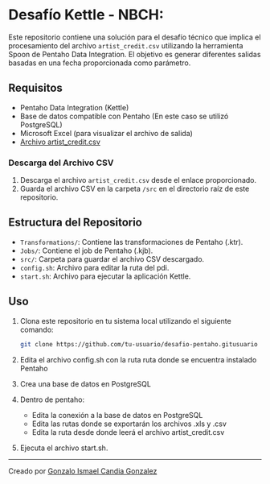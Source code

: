 # Desafío Kettle - NBCH:

Este repositorio contiene una solución para el desafío técnico que implica el procesamiento del archivo `artist_credit.csv` utilizando la herramienta Spoon de Pentaho Data Integration.
El objetivo es generar diferentes salidas basadas en una fecha proporcionada como parámetro.

## Requisitos

- Pentaho Data Integration (Kettle)
- Base de datos compatible con Pentaho (En este caso se utilizó PostgreSQL)
- Microsoft Excel (para visualizar el archivo de salida)
- [Archivo artist_credit.csv](https://drive.google.com/file/d/1fyqIMS4kS0e7nRucGHDZF0zOCXToj0Jq/view?usp=drive_link)

### Descarga del Archivo CSV

1. Descarga el archivo `artist_credit.csv` desde el enlace proporcionado.
2. Guarda el archivo CSV en la carpeta `/src` en el directorio raíz de este repositorio.

## Estructura del Repositorio

- `Transformations/`: Contiene las transformaciones de Pentaho (.ktr).
- `Jobs/`: Contiene el job de Pentaho (.kjb).
- `src/`: Carpeta para guardar el archivo CSV descargado.
- `config.sh`: Archivo para editar la ruta del pdi.
- `start.sh`: Archivo para ejecutar la aplicación Kettle.

## Uso

1. Clona este repositorio en tu sistema local utilizando el siguiente comando:

   ```sh
   git clone https://github.com/tu-usuario/desafio-pentaho.gitusuario
2. Edita el archivo config.sh con la ruta ruta donde se encuentra instalado Pentaho

3. Crea una base de datos en PostgreSQL

4. Dentro de pentaho:
    - Edita la conexión a la base de datos en PostgreSQL
    - Edita las rutas donde se exportarán los archivos .xls y .csv
    - Edita la ruta desde donde leerá el archivo artist_credit.csv


5. Ejecuta el archivo start.sh.

---
Creado por [Gonzalo Ismael Candia Gonzalez](https://github.com/gonzalocandia92)

